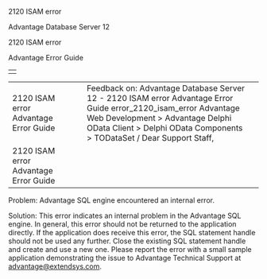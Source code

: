 2120 ISAM error




Advantage Database Server 12  

2120 ISAM error

Advantage Error Guide

|  |
| --- |
|  |

|  |  |  |  |  |
| --- | --- | --- | --- | --- |
| 2120 ISAM error  Advantage Error Guide |  |  | Feedback on: Advantage Database Server 12 - 2120 ISAM error Advantage Error Guide error\_2120\_isam\_error Advantage Web Development > Advantage Delphi OData Client > Delphi OData Components > TODataSet / Dear Support Staff, |  |
| 2120 ISAM error  Advantage Error Guide |  |  |  |  |

Problem: Advantage SQL engine encountered an internal error.

Solution: This error indicates an internal problem in the Advantage SQL engine. In general, this error should not be returned to the application directly. If the application does receive this error, the SQL statement handle should not be used any further. Close the existing SQL statement handle and create and use a new one. Please report the error with a small sample application demonstrating the issue to Advantage Technical Support at advantage@extendsys.com.